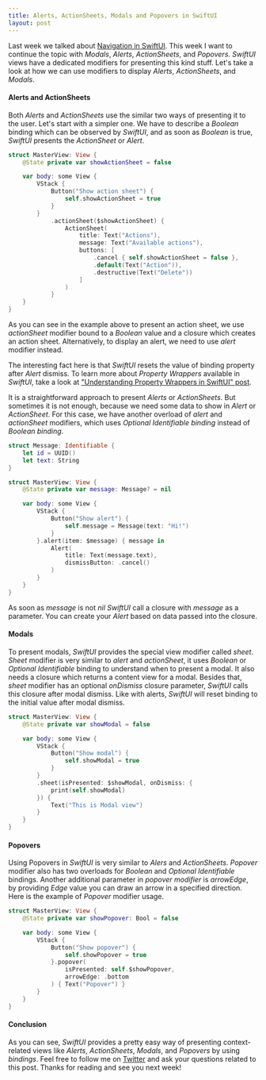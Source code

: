 ```yaml
---
title: Alerts, ActionSheets, Modals and Popovers in SwiftUI
layout: post
---
```


Last week we talked about [Navigation in SwiftUI](/2019/07/17/navigation-in-swiftui/). This week I want to continue the topic with *Modals*, *Alerts*, *ActionSheets*, and *Popovers*. *SwiftUI* views have a dedicated modifiers for presenting this kind stuff. Let's take a look at how we can use modifiers to display *Alerts*, *ActionSheets*, and *Modals*.

#### Alerts and ActionSheets
Both *Alerts* and *ActionSheets* use the similar two ways of presenting it to the user. Let's start with a simpler one. We have to describe a *Boolean* binding which can be observed by *SwiftUI*, and as soon as *Boolean* is true, *SwiftUI* presents the *ActionSheet* or *Alert*.

```swift
struct MasterView: View {
    @State private var showActionSheet = false

    var body: some View {
        VStack {
            Button("Show action sheet") {
                self.showActionSheet = true
            }
        }
            .actionSheet($showActionSheet) {
                ActionSheet(
                    title: Text("Actions"),
                    message: Text("Available actions"),
                    buttons: [
                        .cancel { self.showActionSheet = false },
                        .default(Text("Action")),
                        .destructive(Text("Delete"))
                    ]
                )
            }
    }
}
```
As you can see in the example above to present an action sheet, we use *actionSheet* modifier bound to a *Boolean* value and a closure which creates an action sheet. Alternatively, to display an alert, we need to use *alert* modifier instead.

The interesting fact here is that *SwiftUI* resets the value of binding property after *Alert* dismiss. To learn more about *Property Wrappers* available in *SwiftUI*, take a look at ["Understanding Property Wrappers in SwiftUI" post](/2019/06/12/understanding-property-wrappers-in-swiftui/).

It is a straightforward approach to present *Alerts* or *ActionSheets*. But sometimes it is not enough, because we need some data to show in *Alert* or *ActionSheet*. For this case, we have another overload of *alert* and *actionSheet* modifiers, which uses *Optional Identifiable binding* instead of *Boolean binding*.

```swift
struct Message: Identifiable {
    let id = UUID()
    let text: String
}

struct MasterView: View {
    @State private var message: Message? = nil

    var body: some View {
        VStack {
            Button("Show alert") {
                self.message = Message(text: "Hi!")
            }
        }.alert(item: $message) { message in
            Alert(
                title: Text(message.text),
                dismissButton: .cancel()
            )
        }
    }
}
```

As soon as *message* is not *nil* *SwiftUI* call a closure with *message* as a parameter. You can create your *Alert* based on data passed into the closure. 

#### Modals
To present modals, *SwiftUI* provides the special view modifier called *sheet*. *Sheet* modifier is very similar to *alert* and *actionSheet*, it uses *Boolean* or *Optional Identifiable* binding to understand when to present a modal. It also needs a closure which returns a content view for a modal. Besides that, *sheet* modifier has an optional *onDismiss* closure parameter, *SwiftUI* calls this closure after modal dismiss. Like with alerts, *SwiftUI* will reset binding to the initial value after modal dismiss.

```swift
struct MasterView: View {
    @State private var showModal = false

    var body: some View {
        VStack {
            Button("Show modal") {
                self.showModal = true
            }
        }
        .sheet(isPresented: $showModal, onDismiss: {
            print(self.showModal)
        }) {
            Text("This is Modal view")
        }
    }
}

```

#### Popovers
Using Popovers in *SwiftUI* is very similar to *Alers* and *ActionSheets*. *Popover* modifier also has two overloads for *Boolean* and *Optional Identifiable* bindings. Another additional parameter in *popover modifier* is *arrowEdge*, by providing *Edge* value you can draw an arrow in a specified direction. Here is the example of *Popover* modifier usage.

```swift
struct MasterView: View {
    @State private var showPopover: Bool = false

    var body: some View {
        VStack {
            Button("Show popover") {
                self.showPopover = true
            }.popover(
                isPresented: self.$showPopover,
                arrowEdge: .bottom
            ) { Text("Popover") }
        }
    }
}
```

#### Conclusion
As you can see, *SwiftUI* provides a pretty easy way of presenting context-related views like *Alerts*, *ActionSheets*, *Modals*, and *Popovers* by using *bindings*. Feel free to follow me on [Twitter](https://twitter.com/mecid) and ask your questions related to this post. Thanks for reading and see you next week!  

